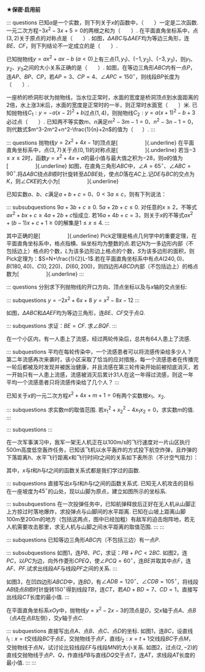 **$\bigstar$保密$\cdot$启用前**

::: questions
已知$a$是一个实数，则下列关于$x$的函数中，（       ）一定是二次函数.
一元二次方程$-3x^2-3x+5=0$的两根之和为（       ）.
在平面直角坐标系中，点$(3,2)$关于原点的对称点是（       ）.
如图，$\Delta ABC$与$\Delta AEF$均为等边三角形，连$BE$、$CF$，则下列结论不一定成立的是（       ）.

已知抛物线$y=ax^2+ax-b \ (a < 0)$上有三点$(1,y_1)$、$(-1,y_2)$、$(-3,y_3)$，则$y_1$、$y_2$、$y_3$之间的大小关系正确的是（       ）.
如图，在等边三角形$ABC$内有一点$P$，连$AP$、$BP$、$CP$，若$AP=3$、$CP=4$、$\angle APC=150^{\circ}$，则线段$BP$长度为（       ）.

一座桥的桥洞形状为抛物线，当水位正常时，水面的宽度是桥洞顶点到水面距离的2倍，水上涨3米后，水面的宽度是正常时的一半，则正常时水面宽（       ）米.
已知抛物线$C_1:y=-a(x-2)^2+b$过点$(1,4)$，则抛物线$C_2:y=a(x+1)^2-b+3$必过点（       ）.
已知两不等实数$m$、$n$满足$m^2-3m-1=0$、$n^2-3n-1=0$，则代数式$m^3-2m^2+n^2-\frac{1}{n}+2n$的值为（      ）.
:::

::: questions
抛物线$y=2x^2+4x-1$的顶点是[                  ]{.underline}
在平面直角坐标系中，点$(3,7)$关于点$(0,1)$的对称点是[                  ]{.underline}
若当$-3 \leq x \leq 2$时，函数$y=x^2+4x+a$的最小值与最大值之积为$-28$，则$a$的值为[                  ]{.underline}
如图，在直角三角形$ABC$中，$\angle A=65^{\circ}$、$\angle ABC=90^{\circ}$.将$\Delta ABC$绕点$B$顺时针旋转至$\Delta DBE$处，使点$D$落在$AC$上.记$DE$与$BC$的交点为$K$，则$\angle CKE$的大小为[                  ]{.underline}

已知实数$a$、$b$、$c$满足$a+b+c=0$、$0 < 3a \leq c$，则有下列说法：

::: subsubquestions
$9a+3b+c \geq 0$. $5a+2b+c \leq 0$.
对任意的$x \geq 2$，不等式$ax^2+bx+c \geq 4a+2b+c$恒成立.
若$16a+4b+c=3$，则关于$x$的不等式$ax^2+(b-1)x+c+1 \geq 0$的解集是$1 \leq x \leq 4$.
:::

其中正确的是[                  ]{.underline}
Pick定理是格点几何学中的重要定理，在平面直角坐标系中，格点指横、纵坐标均为整数的点.若记$N$为一多边形内部（不包括边上）格点的个数，$L$为该多边形边上格点的个数，$S$为该多边形的面积，则Pick定理为：$S=N+\frac{1}{2}L-1$.若在平面直角坐标系中有点$A(240,0)$、$B(180,40)$、$C(0,220)$、$D(60,200)$，则四边形$ABCD$内部（不包括边上）的格点数为[                  ]{.underline}
:::

::: questions
分别求下列抛物线的开口方向、顶点坐标以及与$x$轴的交点坐标:

::: subquestions
$y=-2x^2+6x+8$ $y=x^2-8x-12$
:::

如图，$\Delta ABC$和$\Delta AEF$均为等边三角形，连$BE$、$CF$交于点$Q$.

::: subquestions
求证：$BE=CF$. 求$\angle BQF$.
:::

在一个小区内，有一人患上了流感，经过两轮传染后，总共有$64$人患上了流感.

::: subquestions
平均在每轮传染中，一个流感患者可以将流感传染给多少人？
第二年流感再次来袭时，该小区采取了恰当的应对措施，每一个流感患者在传播完一轮后都被及时发现并被医治健康，并且流感在第三轮传染开始前被彻底消灭，若一开始只有一人患上流感，流感被消灭后累计31人在这一年得过流感，则这一年平均一个流感患者只将流感传染给了几个人？
:::

已知关于$x$的一元二次方程$x^2+4x+m+1=0$有两个实数根$x_1$、$x_2$.

::: subquestions
求实数$m$的取值范围. 若${x_1}^2+{x_2}^2-4{x_1}{x_2}=0$，求实数$m$的值.
:::

::: subquestions
:::

在一次军事演习中，我军一架无人机正在以$100$m/s的飞行速度对一片山区执行$500$m高度低空轰炸任务，已知该飞机以水平轰炸的方式投下航空炸弹，且炸弹的下落距离$h$、水平飞行距离$x$和飞行时间$t$之间的关系如下表所示（不计空气阻力）：

其中，$x$与$t$和$h$与$t$之间的函数关系式都是我们学过的函数.

::: subquestions
直接写出$x$与$t$和$h$与$t$之间的函数关系式.
已知无人机攻击的目标在一座坡度为$45^{\circ}$的山处，现以山脚为原点，建立如图所示的坐标系.

::: subsubquestions
在一次投弹任务中，已知航弹释放后正好在无人机从山脚正上方掠过时落地爆炸，求投弹点与山脚间的水平距离.
已知在山坡上距离山脚$100$m至$200$m的地方（包括这两点，图中已经加粗）有敌军的迫击炮阵地，若无人机需要攻击那里，求无人机与山脚之间水平距离的取值范围.
:::
:::

::: subquestions
已知等边三角形$ABC$内（不包括三边）有一点$P$.

::: subsubquestions
如图1，连$PB$、$PC$，求证：$PB+PC<2BC$.
如图2，连$PC$，以$PC$为边，向外作菱形$CPEQ$，使$\angle PCQ=60^{\circ}$，连$BE$并取其中点$F$，连$AF$、$PF$.试求出线段$AF$与线段$PF$之间的关系.
:::

如图3，在凹四边形$ABCD$中，连$BD$，有$\angle ADB=120^{\circ}$、$\angle CDB=105^{\circ}$，将线段$AB$绕点$B$顺时针旋转$150^{\circ}$得到线段$TB$，连$CT$，若$AD+BD=7$、$CD=1$，直接写出线段$CT$长度的最小值.
:::

在平面直角坐标系$xOy$中，抛物线$y=x^2-2x-3$的顶点是$D$，交$x$轴于点$A$、点$B$（点$A$在点$B$左侧），交$y$轴于点$C$.

::: subquestions
直接写出点$A$、点$B$、点$C$、点$D$的坐标.
如图1，连$BC$，设直线$l_1:x=t$交线段$BC$于点$E$，交抛物线于点$F$，直线$l_2:x=t+1$交线段$BC$于点$M$，交抛物线于点$N$，试讨论比较线段$EF$与线段$MN$的大小关系.
如图2，过点$(2,-2)$的直线交抛物线于点$P$、$Q$，作直线$PB$与直线$DQ$交于点$T$，连$AT$，求线段$AT$长度的最小值.
:::
:::
